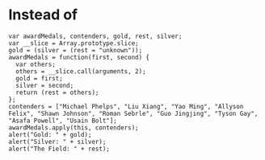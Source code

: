 # Instead of

    var awardMedals, contenders, gold, rest, silver;
    var __slice = Array.prototype.slice;
    gold = (silver = (rest = "unknown"));
    awardMedals = function(first, second) {
      var others;
      others = __slice.call(arguments, 2);
      gold = first;
      silver = second;
      return (rest = others);
    };
    contenders = ["Michael Phelps", "Liu Xiang", "Yao Ming", "Allyson Felix", "Shawn Johnson", "Roman Sebrle", "Guo Jingjing", "Tyson Gay", "Asafa Powell", "Usain Bolt"];
    awardMedals.apply(this, contenders);
    alert("Gold: " + gold);
    alert("Silver: " + silver);
    alert("The Field: " + rest);